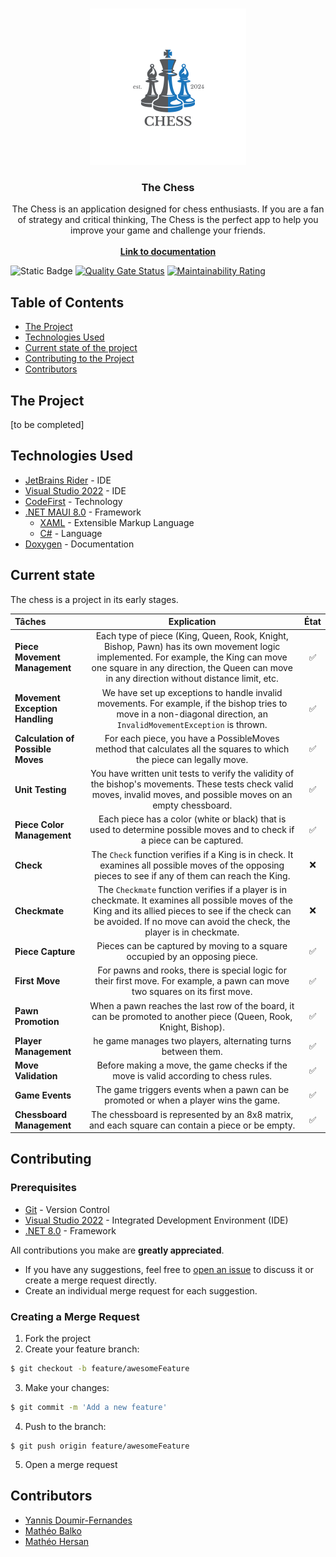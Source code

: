<br/>
<p align="center">
  <a href="#">
    <img src="./src/Chess/Chess/Resources/AppIcon/appicon.svg" alt="Logo" width="250" height="250">
  </a>

  <h3 align="center">The Chess</h3>

  <p align="center">
    The Chess is an application designed for chess enthusiasts. If you are a fan of strategy and critical thinking, The Chess is the perfect app to help you improve your game and challenge your friends.
    <br/>
    <br/>
    <a href="https://codefirst.iut.uca.fr/git/Chess/Chess/wiki"><strong>Link to documentation</strong></a>
  </p>
</p>

![Static Badge](https://img.shields.io/badge/development-in%20progress-green)
[![Quality Gate Status](https://codefirst.iut.uca.fr/sonar/api/project_badges/measure?project=Chess&metric=alert_status&token=c2dc7d57b98c8ce69ae71f96129688cc7992b423)](https://codefirst.iut.uca.fr/sonar/dashboard?id=Chess)
[![Maintainability Rating](https://codefirst.iut.uca.fr/sonar/api/project_badges/measure?project=Chess&metric=sqale_rating&token=c2dc7d57b98c8ce69ae71f96129688cc7992b423)](https://codefirst.iut.uca.fr/sonar/dashboard?id=Chess)

## Table of Contents

* [The Project](#the-project)
* [Technologies Used](#technologies-used)
* [Current state of the project](#current-state)
* [Contributing to the Project](#contributing)
* [Contributors](#contributors)


## The Project

[to be completed]

## Technologies Used
- [JetBrains Rider](https://www.jetbrains.com/rider/) - IDE
- [Visual Studio 2022](https://visualstudio.microsoft.com/vs/) - IDE
- [CodeFirst](https://codefirst.iut.uca.fr/) - Technology
- [.NET MAUI 8.0](https://learn.microsoft.com/en-us/dotnet/maui/what-is-maui?view=net-maui-8.0) - Framework
    - [XAML](https://learn.microsoft.com/en-us/dotnet/desktop/wpf/xaml/?view=netdesktop-8.0) - Extensible Markup Language
    - [C#](https://learn.microsoft.com/en-us/dotnet/csharp/) - Language
- [Doxygen](https://www.doxygen.nl/) - Documentation

## Current state

The chess is a project in its early stages.

| Tâches                                |Explication                                             | État
| :------------------------------------ |:------------------------------------------------------:|:-----------------------:|
| **Piece Movement Management**         | Each type of piece (King, Queen, Rook, Knight, Bishop, Pawn) has its own movement logic implemented. For example, the King can move one square in any direction, the Queen can move in any direction without distance limit, etc. | :white_check_mark:
| **Movement Exception Handling**       | We have set up exceptions to handle invalid movements. For example, if the bishop tries to move in a non-diagonal direction, an `InvalidMovementException` is thrown. | :white_check_mark:
| **Calculation of Possible Moves**     | For each piece, you have a PossibleMoves method that calculates all the squares to which the piece can legally move. | :white_check_mark:
| **Unit Testing**                      | You have written unit tests to verify the validity of the bishop's movements. These tests check valid moves, invalid moves, and possible moves on an empty chessboard. | :white_check_mark:
| **Piece Color Management**            | Each piece has a color (white or black) that is used to determine possible moves and to check if a piece can be captured. | :white_check_mark:
| **Check**                             | The `Check` function verifies if a King is in check. It examines all possible moves of the opposing pieces to see if any of them can reach the King. | :x:
| **Checkmate**                         | The `Checkmate` function verifies if a player is in checkmate. It examines all possible moves of the King and its allied pieces to see if the check can be avoided. If no move can avoid the check, the player is in checkmate. | :x:
| **Piece Capture**                     | Pieces can be captured by moving to a square occupied by an opposing piece. | :white_check_mark:
| **First Move**                        | For pawns and rooks, there is special logic for their first move. For example, a pawn can move two squares on its first move. | :white_check_mark:
| **Pawn Promotion**                    | When a pawn reaches the last row of the board, it can be promoted to another piece (Queen, Rook, Knight, Bishop). | :white_check_mark:
| **Player Management**                 | he game manages two players, alternating turns between them. | :white_check_mark:
| **Move Validation**                   | Before making a move, the game checks if the move is valid according to chess rules. | :white_check_mark:
| **Game Events**                       | The game triggers events when a pawn can be promoted or when a player wins the game. | :white_check_mark:
| **Chessboard Management**             | The chessboard is represented by an 8x8 matrix, and each square can contain a piece or be empty. | :white_check_mark:

## Contributing

### Prerequisites

-   [Git](https://git-scm.com/) - Version Control
-   [Visual Studio 2022](https://visualstudio.microsoft.com/vs/) - Integrated Development Environment (IDE)
-   [.NET 8.0](https://dotnet.microsoft.com/download/dotnet/8.0) - Framework

All contributions you make are **greatly appreciated**.

-   If you have any suggestions, feel free to [open an issue](https://codefirst.iut.uca.fr/git/Chess/Chess/issues) to discuss it or create a merge request directly.
-   Create an individual merge request for each suggestion.

### Creating a Merge Request

1.  Fork the project
2.  Create your feature branch:  
```bash
$ git checkout -b feature/awesomeFeature
```
3.  Make your changes:
```bash
$ git commit -m 'Add a new feature'
```
4.  Push to the branch:
```
$ git push origin feature/awesomeFeature
```
5.  Open a merge request


## Contributors

* [Yannis Doumir-Fernandes](https://codefirst.iut.uca.fr/git/yannis.doumir_fernandes)
* [Mathéo Balko](https://codefirst.iut.uca.fr/git/matheo.balko) 
* [Mathéo Hersan](https://codefirst.iut.uca.fr/git/matheo.hersan)  
